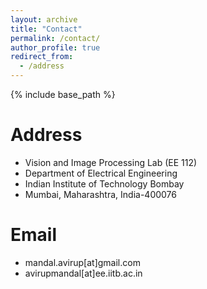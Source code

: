 ```yaml
---
layout: archive
title: "Contact"
permalink: /contact/
author_profile: true
redirect_from:
  - /address
---
```


{% include base_path %}

Address
======
* Vision and Image Processing Lab (EE 112)
* Department of Electrical Engineering
* Indian Institute of Technology Bombay
* Mumbai, Maharashtra, India-400076

Email
======
* mandal.avirup[at]gmail.com
* avirupmandal[at]ee.iitb.ac.in
